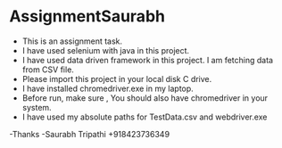 # AssignmentSaurabh

- This is an assignment task.
- I have used selenium with java in this project. 
- I have used data driven framework in this project. I am fetching data from CSV file.
- Please import this project in your local disk C drive.
- I have installed chromedriver.exe in my laptop.
- Before run, make sure , You should also have chromedriver in your system.
- I have used my absolute paths for TestData.csv and webdriver.exe

-Thanks 
-Saurabh Tripathi
+918423736349

